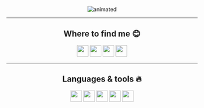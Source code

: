 <p align="center">
  <img src="https://github.com/user-attachments/assets/26bcf1c1-403e-415e-a586-abd1b214d4ca" alt="animated" />
</p>

<hr>



<div align="center">
  <h2 align="center">Where to find me 😊</h2>
  <a target="_blank" href="mailto:fernandodrekner@gmail.com"><img height="30em" src="https://img.shields.io/badge/Gmail-D14836?logo=gmail&logoColor=white" /></a>
  <a target="_blank" href="https://www.instagram.com/fernando.drekner/"><img height="30em" src="https://img.shields.io/badge/Instagram-%23E4405F.svg?logo=Instagram&logoColor=white" /></a>
  <a target="_blank" href="https://www.linkedin.com/in/fernando-drekner-de-souza/"><img height="30em" src="https://custom-icon-badges.demolab.com/badge/LinkedIn-0A66C2?logo=linkedin-white&logoColor=fff" /></a>
  <a target="_blank" href="https://www.youtube.com/watch?v=dQw4w9WgXcQ"><img height="30em" src="https://img.shields.io/website-up-down-green-red/http/NOTAWORKINGLINK.com.svg" /></a>
</div>
<hr>



<div align="center">
  <h2 align="center">Languages & tools 🔥</h2>
  <img height="30em" src="https://img.shields.io/badge/C-00599C?logo=c&logoColor=white" />
  <img height="30em" src="https://img.shields.io/badge/C++-%2300599C.svg?logo=c%2B%2B&logoColor=white" />
  <img height="30em" src="https://img.shields.io/badge/Java-%23ED8B00.svg?logo=openjdk&logoColor=white" />
  <img height="30em" src="https://img.shields.io/badge/Python-3776AB?logo=python&logoColor=fff" />
  <img height="30em" src="https://custom-icon-badges.demolab.com/badge/Visual%20Studio%20Code-0078d7.svg?logo=vsc&logoColor=white" />
</div>
<!--
**FDrekner/FDrekner** is a ✨ _special_ ✨ repository because its `README.md` (this file) appears on your GitHub profile.

Here are some ideas to get you started:

- 🔭 I’m currently working on ...
- 🌱 I’m currently learning ...
- 👯 I’m looking to collaborate on ...
- 🤔 I’m looking for help with ...
- 💬 Ask me about ...
- 📫 How to reach me: ...
- 😄 Pronouns: ...
- ⚡ Fun fact: ...
-->
